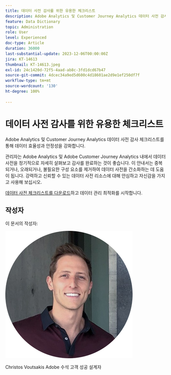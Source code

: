 ```yaml
---
title: 데이터 사전 감사를 위한 유용한 체크리스트
description: Adobe Analytics 및 Customer Journey Analytics 데이터 사전 감사 체크리스트를 통해 데이터 효율성과 안정성을 강화합니다.
feature: Data Dictionary
topic: Administration
role: User
level: Experienced
doc-type: Article
duration: 36000
last-substantial-update: 2023-12-06T00:00:00Z
jira: KT-14613
thumbnail: KT-14613.jpeg
exl-id: 24c1420d-72f5-4aad-ab8c-3fd1dcd67b47
source-git-commit: 4dcec34a9ed5d600c4d18601ae2d9e1ef250df7f
workflow-type: tm+mt
source-wordcount: '130'
ht-degree: 100%

---
```


# 데이터 사전 감사를 위한 유용한 체크리스트

Adobe Analytics 및 Customer Journey Analytics 데이터 사전 감사 체크리스트를 통해 데이터 효율성과 안정성을 강화합니다.

관리자는 Adobe Analytics 및 Adobe Customer Journey Analytics 내에서 데이터 사전을 정기적으로 자세히 살펴보고 감사를 완료하는 것이 좋습니다. 이 안내서는 중복되거나, 오래되거나, 불필요한 구성 요소를 제거하여 데이터 사전을 간소화하는 데 도움이 됩니다. 강력하고 신뢰할 수 있는 데이터 사전 리소스에 대해 안심하고 자신감을 가지고 사용해 보십시오.

[데이터 사전 체크리스트를 다운로드](https://www.adobe.com/content/dam/www/us/en/digital-experience/in-product/images/Adobe_Analytics_Data_Dictionary_Checklist.pdf)하고 데이터 관리 최적화를 시작합니다.

## 작성자

이 문서의 작성자:

![Christos Voutsakis](assets/christos-headshot.png)

Christos Voutsakis
Adobe 수석 고객 성공 설계자
